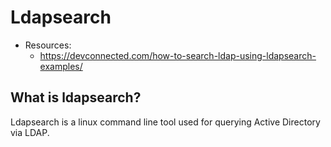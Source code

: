 # Ldapsearch
- Resources:
    - https://devconnected.com/how-to-search-ldap-using-ldapsearch-examples/

## What is ldapsearch?

Ldapsearch is a linux command line tool used for querying Active Directory via LDAP. 

